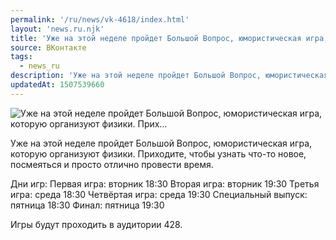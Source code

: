 ```yaml
---
permalink: '/ru/news/vk-4618/index.html'
layout: 'news.ru.njk'
title: 'Уже на этой неделе пройдет Большой Вопрос, юмористическая игра, которую организуют физики. Прих…'
source: ВКонтакте
tags:
  - news_ru
description: 'Уже на этой неделе пройдет Большой Вопрос, юмористическая игра, которую организуют физики. Прих…'
updatedAt: 1507539660
---
```

![Уже на этой неделе пройдет Большой Вопрос, юмористическая игра, которую организуют физики. Прих…](https://sun9-73.userapi.com/impf/c841427/v841427979/28127/H_74Z3JBwdo.jpg?size=1280x853&quality=96&sign=fb9a43549d47faeb9be5bf800d56e08b&c_uniq_tag=zKxW_stcL9SSi83YoY4hLG68xI8rt-4yivEJmYfRZy8&type=album)

Уже на этой неделе пройдет Большой Вопрос, юмористическая игра, которую организуют физики. Приходите, чтобы узнать что-то новое, посмеяться и просто отлично провести время.

Дни игр:
Первая игра: вторник 18:30
Вторая игра: вторник 19:30
Третья игра: среда 18:30
Четвёртая игра: среда 19:30
Специальный выпуск: пятница 18:30
Финал: пятница 19:30

Игры будут проходить в аудитории 428.
